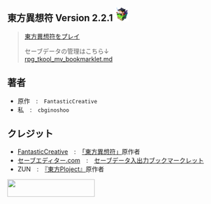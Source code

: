 ## 東方異想符 Version 2.2.1 <a href="https://cbginoshoo.github.io/Touhou_Isouhu/"><img src="icon/icon.png" width=32></a>
> [東方異想符をプレイ](https://cbginoshoo.github.io/Touhou_Isouhu/)
> 
> セーブデータの管理はこちら↓<br>
> [rpg_tkool_mv_bookmarklet.md](https://github.com/cbginoshoo/Touhou_Isouhu/blob/main/rpg_tkool_mv_bookmarklet.md)
## 著者
- 原作　:　`FantasticCreative`
- 私　:　`cbginoshoo`
## クレジット
- [FantasticCreative](https://fantasticcreative.amebaownd.com/)　:　[「東方異想符」](https://touhouisouhu.amebaownd.com/)原作者
- [セーブエディター.com](https://web.save-editor.com/tool/)　:　[セーブデータ入出力ブックマークレット](https://web.save-editor.com/tool/rpg_tkool_mv_bookmarklet.html)
- ZUN　:　[『東方Ploject』](https://ja.wikipedia.org/wiki/東方Project)原作者
<a href="http://www16.big.or.jp/~zun/">
  <img src="http://www16.big.or.jp/~zun/image/banner.gif" width=200 height=40>
</a>
